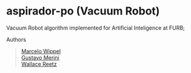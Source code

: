 # aspirador-po (Vacuum Robot)

Vacuum Robot algorithm implemented for Artificial Inteligence at FURB;

Authors
> [Marcelo Wippel](https://github.com/mawippel) <br>
> [Gustavo Merini](https://github.com/gustavomerini) <br>
> [Wallace Reetz](https://github.com/wallacetm) <br>
